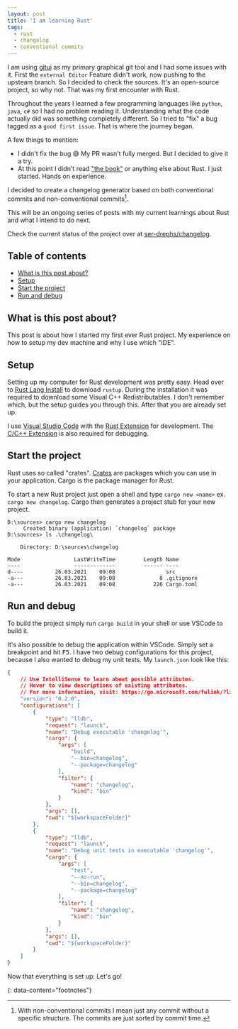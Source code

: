 ```yaml
---
layout: post
title: 'I am learning Rust'
tags:
  - rust
  - changelog
  - conventional commits
---
```


I am using [gitui](https://github.com/extrawurst/gitui) as my primary graphical git tool and I had some issues with it. First the `external Editor` Feature didn't work, now pushing to the upsteam branch. So I decided to check the sources. It's an open-source project, so why not. That was my first encounter with Rust.

Throughout the years I learned a few programming languages like `python`, `java`, `c#` so I had no problem reading it. Understanding what the code actually did was something completely different. So I tried to "fix" a bug tagged as a `good first issue`. That is where the journey began.

A few things to mention:
- I didn't fix the bug 😅 My PR wasn't fully merged. But I decided to give it a try.
- At this point I didn't read ["the book"](https://doc.rust-lang.org/book/) or anything else about Rust. I just started. Hands on experience.

I decided to create a changelog generator based on both conventional commits and non-conventional commits[^1].

This will be an ongoing series of posts with my current learnings about Rust and what I intend to do next.

Check the current status of the project over at [ser-drephs/changelog](https://github.com/ser-drephs/changelog).

## Table of contents <!-- omit in toc -->
- [What is this post about?](#what-is-this-post-about)
- [Setup](#setup)
- [Start the project](#start-the-project)
- [Run and debug](#run-and-debug)

## What is this post about?

This post is about how I started my first ever Rust project. My experience on how to setup my dev machine and why I use which "IDE".

## Setup

Setting up my computer for Rust development was pretty easy. Head over to [Rust Lang Install](https://www.rust-lang.org/tools/install) to download `rustup`. During the installation it was required to download some Visual C++ Redistributables. I don't remember which, but the setup guides you through this. After that you are already set up.

I use [Visual Studio Code](https://code.visualstudio.com/) with the [Rust Extension](https://marketplace.visualstudio.com/items?itemName=rust-lang.rust) for development. The [C/C++ Extension](https://marketplace.visualstudio.com/items?itemName=ms-vscode.cpptools) is also required for debugging.

## Start the project

Rust uses so called "crates". [Crates](https://crates.io/) are packages which you can use in your application. Cargo is the package manager for Rust.

To start a new Rust project just open a shell and type `cargo new <name>` ex. `cargo new changelog`. Cargo then generates a project stub for your new project.

```shell
D:\sources> cargo new changelog
     Created binary (application) `changelog` package
D:\sources> ls .\changelog\

    Directory: D:\sources\changelog

Mode                 LastWriteTime         Length Name
----                 -------------         ------ ----
d----          26.03.2021    09:08                src
-a---          26.03.2021    09:08              8 .gitignore
-a---          26.03.2021    09:08            226 Cargo.toml
```

## Run and debug

To build the project simply run `cargo build` in your shell or use VSCode to build it.

It's also possible to debug the application within VSCode. Simply set a breakpoint and hit <kbd>F5</kbd>. I have two debug configurations for this project, because I also wanted to debug my unit tests. My `launch.json` look like this:

```json
{
    // Use IntelliSense to learn about possible attributes.
    // Hover to view descriptions of existing attributes.
    // For more information, visit: https://go.microsoft.com/fwlink/?linkid=830387
    "version": "0.2.0",
    "configurations": [
        {
            "type": "lldb",
            "request": "launch",
            "name": "Debug executable 'changelog'",
            "cargo": {
                "args": [
                    "build",
                    "--bin=changelog",
                    "--package=changelog"
                ],
                "filter": {
                    "name": "changelog",
                    "kind": "bin"
                }
            },
            "args": [],
            "cwd": "${workspaceFolder}"
        },
        {
            "type": "lldb",
            "request": "launch",
            "name": "Debug unit tests in executable 'changelog'",
            "cargo": {
                "args": [
                    "test",
                    "--no-run",
                    "--bin=changelog",
                    "--package=changelog"
                ],
                "filter": {
                    "name": "changelog",
                    "kind": "bin"
                }
            },
            "args": [],
            "cwd": "${workspaceFolder}"
        }
    ]
}
```

Now that everything is set up: Let's go!

{: data-content="footnotes"}

[^1]: With non-conventional commits I mean just any commit without a specific structure. The commits are just sorted by commit time.